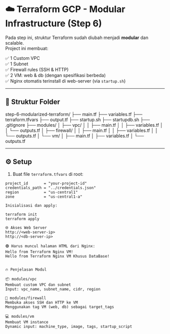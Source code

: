 # ☁️ Terraform GCP - Modular Infrastructure (Step 6)

Pada step ini, struktur Terraform sudah diubah menjadi **modular** dan scalable.  
Project ini membuat:

✅ 1 Custom VPC  
✅ 1 Subnet  
✅ Firewall rules (SSH & HTTP)  
✅ 2 VM: web & db (dengan spesifikasi berbeda)  
✅ Nginx otomatis terinstall di web-server (via `startup.sh`)  

---

## 📁 Struktur Folder

step-6-modularized-terraform/
├── main.tf
├── variables.tf
├── terraform.tfvars
├── output.tf
├── startup.sh
├── startupdb.sh
├── .gitignore
├── modules/
│ ├── vpc/
│ │ ├── main.tf
│ │ ├── variables.tf
│ │ └── outputs.tf
│ ├── firewall/
│ │ ├── main.tf
│ │ ├── variables.tf
│ │ └── outputs.tf
│ └── vm/
│ ├── main.tf
│ ├── variables.tf
│ └── outputs.tf


---

## ⚙️ Setup

1. Buat file `terraform.tfvars` di root:

```hcl
project_id       = "your-project-id"
credentials_path = "../credentials.json"
region           = "us-central1"
zone             = "us-central1-a"

Inisialisasi dan apply:

terraform init
terraform apply

🌐 Akses Web Server
http://<web-server-ip>
http://<db-server-ip>

🟢 Harus muncul halaman HTML dari Nginx:
Hello from Terraform Nginx VM!
Hello from Terraform Nginx VM Khusus DataBase!


🔥 Penjelasan Modul

📦 modules/vpc
Membuat custom VPC dan subnet
Input: vpc_name, subnet_name, cidr, region

🔐 modules/firewall
Membuka akses SSH dan HTTP ke VM
Menggunakan tag VM (web, db) sebagai target_tags

💻 modules/vm
Membuat VM instance
Dynamic input: machine_type, image, tags, startup_script


